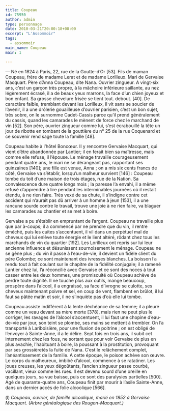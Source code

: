 ```yaml
---
title: Coupeau
id: 75950
author: admin
type: personnage
date: 2010-03-21T20:00:18+00:00
excerpt: "L'Assommoir"
tags:
  - assommoir
main_name: Coupeau
main: 1

---
```

— Né en 1824 à Paris, 22, rue de la Goutte-d&rsquo;Or [53]. Fils de maman Coupeau, frère de madame Lerat et de madame Lorilleux. Mari de Gervaise Macquart. Père d&rsquo;Anna Coupeau, dite Nana. Ouvrier zingueur. A vingt-six ans, c&rsquo;est un garçon très propre, à la mâchoire inférieure saillante, au nez légèrement écrasé, il a de beaux yeux marrons, la face d&rsquo;un chien joyeux et bon enfant. Sa grosse chevelure frisée se tient tout. debout. [40]. De caractère faible, tremblant devant les Lorilleux, il vit sans se soucier de l&rsquo;avenir, il a une drôlerie gouailleuse d&rsquo;ouvrier parisien, c&rsquo;est un bon sujet, très sobre, on le surnomme Cadet-Cassis parce qu&rsquo;il prend généralement du cassis, quand les camarades le mènent de force chez le marchand de vin [52]. Son père, ouvrier zingueur comme lui, s&rsquo;est écrabouillé la tête un jour de ribotte en tombant de la gouttière du n&deg; 25 de la rue Coquenard et ce souvenir rend sage toute la famille [48].

Coupeau habite à l&rsquo;hôtel Boncœur. II y rencontre Gervaise Macquart, qui vient d&rsquo;être abandonnée par Lantier; il en ferait bien sa maîtresse, mais comme elle refuse, il l&rsquo;épouse. Le ménage travaille courageusement pendant quatre ans, le mari ne se dérangeant pas, rapportant ses quinzaines [140]; une fille est venue, Anna ; on a mis six cents francs de côté, Gervaise va s&rsquo;établir, lorsqu&rsquo;un malheur survient [146] : Coupeau tombe du toit d&rsquo;une maison de trois étages, rue de la Nation. Sa convalescence dure quatre longs mois ; la paresse l&rsquo;a envahi, il a même refusé d&rsquo;apprendre à lire pendant les interminables journées où il restait étendu, à ne rien faire. Très vexé de sa chute, il s&rsquo;indigne contre cet accident qui n&rsquo;aurait pas dû arriver à un homme à jeun [153], il a une rancune sourde contre le travail, trouve une joie à ne rien faire, va blaguer les camarades au chantier et se met à boire.

Gervaise a pu s&rsquo;établir en empruntant de l&rsquo;argent. Coupeau ne travaille plus que par à-coups; il a commencé par ne prendre que du vin, il rentre éméché, puis les cuites s&rsquo;accentuent, il vil dans un perpétuel mal de cheveux qui lui enlève toute énergie et le lient altéré, rôdant chez tous les marchands de vin du quartier [192]. Les Lorilleux ont repris sur lui leur ancienne influence et désunissent sournoisement le ménage. Coupeau ne se gêne plus ; du vin il passe à l&rsquo;eau-de-vie, il devient un fidèle client du père Colombe; ce sont maintenant des ivresses blanches. La boisson l&rsquo;a rendu tout à fait coulant sur le chapitre de la fidélité conjugale; il a ramené Lantier chez lui, l&rsquo;a réconcilié avec Gervaise et ce sont des noces à tout casser entre les deux hommes, une promiscuité où Coupeau achève de perdre toute dignité. Il ne touche plus aux outils, mange beaucoup, prospère dans l&rsquo;alcool, il a engraissé, sa face d&rsquo;ivrogne se culotte, ses cheveux maintenant poivre et sel, en coup de vent, flambent en brûlot, il lui faut sa pâtée matin et soir, il ne s&rsquo;inquiète pas d&rsquo;où elle lui tombe.

Coupeau assiste indifférent à la lente déchéance de sa femme; il a pleuré comme un veau devant sa mère morte [378], mais rien ne peut plus le corriger, les ravages de l&rsquo;alcool s&rsquo;accentuent, il lui faut une chopine d&rsquo;eau-de-vie par jour, son teint se plombe, ses mains se mettent à trembler. On l&rsquo;a transporté à Lariboisière, pour une fluxion de poitrine ; on est obligé de l&rsquo;envoyer à Sainte-Anne, il a le délire. Sept fois en trois ans, il subit cet internement chez les fous, ne sortant que pour voir Gervaise de plus en plus avachie, l&rsquo;habituant à boire, la poussant à la prostitution, provoquant par ses grossièretés la fuite de Nana. C&rsquo;est le relâchement complet, l&rsquo;anéantissement de la famille. A cette époque, le poison achève son œuvre. Le corps du malheureux, imbibé d&rsquo;alcool, commence à se ratatiner. Les joues creuses, les yeux dégoûtants, l&rsquo;ancien zingueur passe courbé, vacillant, vieux comme les rues. Il est devenu sourd d&rsquo;une oreille en quelques jours, sa vue baisse, puis ce sont des paralysies partielles [500]. Agé de quarante-quatre ans, Coupeau finit par mourir à l&rsquo;asile Sainte-Anne, dans un dernier accès de folie alcoolique [566].

(l) _Coupeau, ouvrier, de famille alcoolique, marié en 1852 à Gervaise Macquart. (Arbre généalogique des Rougon-Macquart.)_